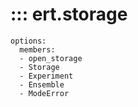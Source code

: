 # ::: ert.storage
    options:
      members:
      - open_storage
      - Storage
      - Experiment
      - Ensemble
      - ModeError
